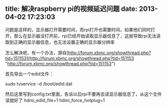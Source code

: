 title: 解决raspberry pi的视频延迟问题
date: 2013-04-02 17:23:03
---

问题是这样的，显示器打开需要时间，而rpi打开也需要时间，如果他们同时打开，那么在显示器没打开前，rpi已经开始读取显示器信息了，这就导致rpi无法读取到正确的显示器信息，也无法设置正确的显示器分辨率

怎么解决呢，有一个办法，源自[http://forum.xbmc.org/showthread.php?tid=151153](http://forum.xbmc.org/showthread.php?tid=151153 "http://forum.xbmc.org/showthread.php?tid=151153")

首先导出一个edid文件： <p>sudo tvservice -d /boot/edid.dat

然后这里写到config.txt里面，告诉以后rpi不要再去读显示器信息了，从这个文件读就好了
hdmi_edid_file=1
hdmi_force_hotplug=1